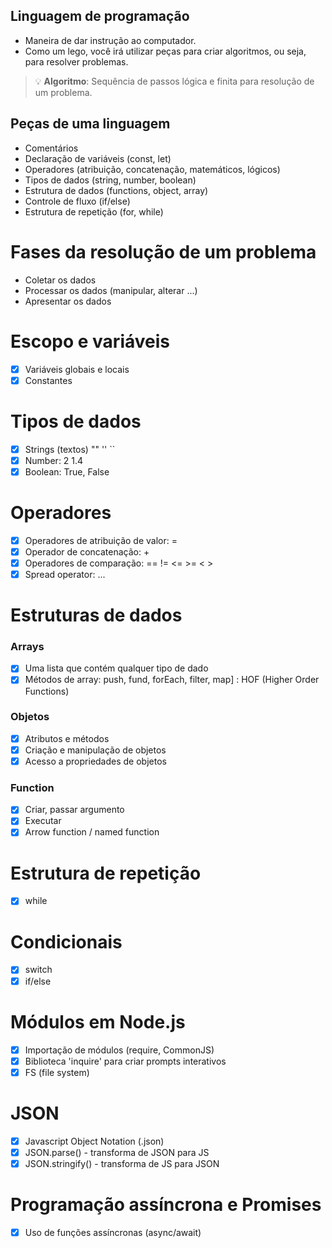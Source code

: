 ## Linguagem de programação
- Maneira de dar instrução ao computador.
- Como um lego, você irá utilizar peças para criar algoritmos, ou seja, para resolver problemas.
> 💡 **Algoritmo**: Sequência de passos lógica e finita para resolução de um problema.

## Peças de uma linguagem
- Comentários
- Declaração de variáveis (const, let)
- Operadores (atribuição, concatenação, matemáticos, lógicos)
- Tipos de dados (string, number, boolean)
- Estrutura de dados (functions, object, array)
- Controle de fluxo (if/else)
- Estrutura de repetição (for, while)

# Fases da resolução de um problema
- Coletar os dados
- Processar os dados (manipular, alterar ...)
- Apresentar os dados

# Escopo e variáveis
- [x] Variáveis globais e locais
- [x] Constantes

# Tipos de dados
- [x] Strings (textos) "" '' ``
- [x] Number: 2 1.4
- [x] Boolean: True, False

# Operadores
- [x] Operadores de atribuição de valor: =
- [x] Operador de concatenação: +
- [x] Operadores de comparação: == != <= >= < >
- [x] Spread operator: ...

# Estruturas de dados
### Arrays
- [x] Uma lista que contém qualquer tipo de dado
- [x] Métodos de array: push, fund, forEach, filter, map] : HOF (Higher Order Functions)
### Objetos
- [x] Atributos e métodos
- [x] Criação e manipulação de objetos
- [x] Acesso a propriedades de objetos
### Function
- [x] Criar, passar argumento
- [x] Executar
- [x] Arrow function / named function

# Estrutura de repetição
- [x] while

# Condicionais
- [x] switch
- [x] if/else

# Módulos em Node.js
- [x] Importação de módulos (require, CommonJS)
- [x] Biblioteca 'inquire' para criar prompts interativos
- [x] FS (file system)

# JSON
- [x] Javascript Object Notation (.json)
- [x] JSON.parse() - transforma de JSON para JS
- [x] JSON.stringify() - transforma de JS para JSON

# Programação assíncrona e Promises
- [x] Uso de funções assíncronas (async/await)


